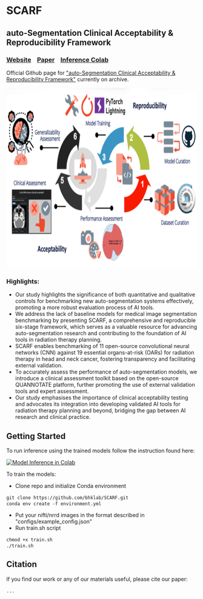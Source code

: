 # SCARF
## auto-Segmentation Clinical Acceptability & Reproducibility Framework

### [Website](https://scarfai.ca)&nbsp;&nbsp;&nbsp;&nbsp;[Paper](https://www.medrxiv.org/content/10.1101/2022.01.15.22269276v2)&nbsp;&nbsp;&nbsp;&nbsp;[Inference Colab](https://colab.research.google.com/drive/1YjbnqRCKdaTnEg3xdKyo2bzSRpMNoQ8I?usp=sharing)


Official Github page for ["auto-Segmentation Clinical Acceptability & Reproducibility Framework"](https://www.medrxiv.org/content/10.1101/2022.01.15.22269276v2) currently on archive.

<img src="paper/Figures/overview.jpg" alt="Overview" width="600" height="475">

### Highlights:
- Our study highlights the significance of both quantitative and qualitative controls for benchmarking new auto-segmentation systems effectively, promoting a more robust evaluation process of AI tools.
- We address the lack of baseline models for medical image segmentation benchmarking by presenting SCARF, a comprehensive and reproducible six-stage framework, which serves as a valuable resource for advancing auto-segmentation research and contributing to the foundation of AI tools in radiation therapy planning.
- SCARF enables benchmarking of 11 open-source convolutional neural networks (CNN) against 19 essential organs-at-risk (OARs) for radiation therapy in head and neck cancer, fostering transparency and facilitating external validation.
- To accurately assess the performance of auto-segmentation models, we introduce a clinical assessment toolkit based on the open-source QUANNOTATE platform, further promoting the use of external validation tools and expert assessment.
- Our study emphasises the importance of clinical acceptability testing and advocates its integration into developing validated AI tools for radiation therapy planning and beyond, bridging the gap between AI research and clinical practice.

## Getting Started

To run inference using the trained models follow the instruction found here:<br>

[![Model Inference in Colab](https://colab.research.google.com/assets/colab-badge.svg)](https://colab.research.google.com/drive/1YjbnqRCKdaTnEg3xdKyo2bzSRpMNoQ8I?usp=sharing)

To train the models:

- Clone repo and initialize Conda environment

```shell
git clone https://github.com/bhklab/SCARF.git
conda env create -f environment.yml
```

- Put your nifti/nrrd images in the format described in "configs/example_config.json"
- Run train.sh script

```shell
chmod +x train.sh
./train.sh
```

## Citation

If you find our work or any of our materials useful, please cite our paper:

```
...
```